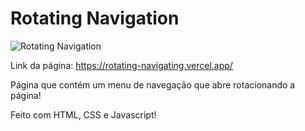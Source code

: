 # Rotating Navigation

![Rotating Navigation](https://user-images.githubusercontent.com/82619418/135906141-5639ee3d-15d8-4d08-9d9c-108dd4830ea4.gif)

Link da página:
https://rotating-navigating.vercel.app/

Página que contém um menu de navegação que abre rotacionando a página!

Feito com HTML, CSS e Javascript!
